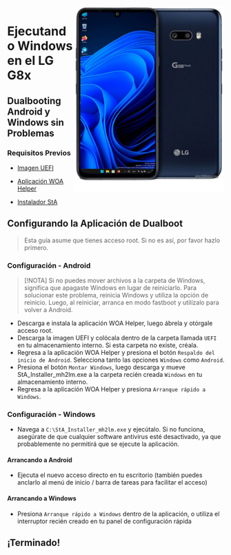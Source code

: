 <img align="right" src="https://github.com/Icesito68/Port-Windows-11-Lg-G8x/blob/Lg-G8x/mh2lm.png" width="350" alt="Windows 11 Ejecutándose en un LG G8x">

# Ejecutando Windows en el LG G8x

## Dualbooting Android y Windows sin Problemas

### Requisitos Previos
- [Imagen UEFI](https://github.com/Icesito68/Port-Windows-11-Lge-devices/releases/download/Scripts/uefi-mh2lm.img)
  
- [Aplicación WOA Helper](https://github.com/erdilS/Port-Windows-11-Xiaomi-Pad-5/releases/download/dualboot/woahelper.apk)
  
- [Instalador StA](https://github.com/Icesito68/Port-Windows-11-Lge-devices/releases/download/Dualboot/StA_Installer_mh2lm.exe) 

## Configurando la Aplicación de Dualboot
> Esta guía asume que tienes acceso root. Si no es así, por favor hazlo primero.

### Configuración - Android
> [!NOTA]
> Si no puedes mover archivos a la carpeta de Windows, significa que apagaste Windows en lugar de reiniciarlo. Para solucionar este problema, reinicia Windows y utiliza la opción de reinicio. Luego, al reiniciar, arranca en modo fastboot y utilízalo para volver a Android.

- Descarga e instala la aplicación WOA Helper, luego ábrela y otórgale acceso root.
- Descarga la imagen UEFI y colócala dentro de la carpeta llamada `UEFI` en tu almacenamiento interno. Si esta carpeta no existe, créala.
- Regresa a la aplicación WOA Helper y presiona el botón `Respaldo del inicio de Android`. Selecciona tanto las opciones `Windows` como `Android`.
- Presiona el botón `Montar Windows`, luego descarga y mueve StA_Installer_mh2lm.exe a la carpeta recién creada `Windows` en tu almacenamiento interno.
- Regresa a la aplicación WOA Helper y presiona `Arranque rápido a Windows`.

### Configuración - Windows
- Navega a `C:\StA_Installer_mh2lm.exe` y ejecútalo. Si no funciona, asegúrate de que cualquier software antivirus esté desactivado, ya que probablemente no permitirá que se ejecute la aplicación.

#### Arrancando a Android
  - Ejecuta el nuevo acceso directo en tu escritorio (también puedes anclarlo al menú de inicio / barra de tareas para facilitar el acceso)

#### Arrancando a Windows
  - Presiona `Arranque rápido a Windows` dentro de la aplicación, o utiliza el interruptor recién creado en tu panel de configuración rápida
  
## ¡Terminado!
